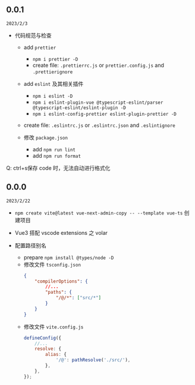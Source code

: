 ## 0.0.1

`2023/2/3`

- 代码规范与检查

  - add `prettier`

    - `npm i prettier -D`
    - create file: `.prettierrc.js` or `prettier.config.js` and `.prettierignore`

  - add `eslint` 及其相关插件

    - `npm i eslint -D`
    - `npm i eslint-plugin-vue @typescript-eslint/parser @typescript-eslint/eslint-plugin -D`
    - `npm i eslint-config-prettier eslint-plugin-prettier -D`

  - create file: `.eslintrc.js` or `.eslintrc.json` and `.eslintignore`

  - 修改 `package.json`
    - add `npm run lint`
    - add `npm run format`

Q: ctrl+s保存 code 时，无法自动进行格式化

## 0.0.0

`2023/2/22`

- `npm create vite@latest vue-next-admin-copy -- --template vue-ts` 创建项目

- Vue3 搭配 vscode extensions 之 volar

- 配置路径别名

  - prepare `npm install @types/node -D`
  - 修改文件 `tsconfig.json`
    ```json
    {
    	"compilerOptions": {
    		//...
    		"paths": {
    			"/@/*": ["src/*"]
    		}
    	}
    }
    ```
  - 修改文件 `vite.config.js`
    ```js
    defineConfig({
    	//...
    	resolve: {
    		alias: {
    			'/@': pathResolve('./src/'),
    		},
    	},
    });
    ```
